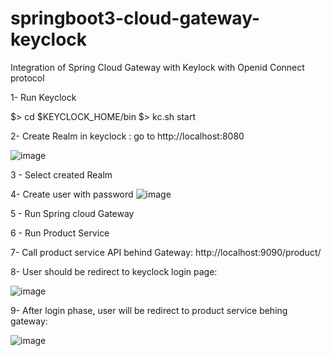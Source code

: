 # springboot3-cloud-gateway-keyclock
Integration of Spring Cloud Gateway with Keylock with Openid Connect protocol


1- Run Keyclock

$> cd $KEYCLOCK_HOME/bin
$> kc.sh start


2- Create Realm in keyclock : go to http://localhost:8080

![image](https://user-images.githubusercontent.com/1805479/224290082-9e5fcfb4-5748-4a49-b06e-afd7b62b3615.png)

3 - Select created Realm


4- Create user with password
![image](https://user-images.githubusercontent.com/1805479/224290575-192e43bc-07ab-4f0a-b656-6d057b4a2567.png)

5 - Run Spring cloud Gateway

6 - Run Product Service

7- Call product service API behind Gateway: http://localhost:9090/product/

8- User should be redirect to keyclock login page: 

![image](https://user-images.githubusercontent.com/1805479/224292736-2aa881dc-a4fc-4d8f-a689-8dfdcb49aeaf.png)

9- After login phase, user will be redirect to product service behing gateway:

![image](https://user-images.githubusercontent.com/1805479/224292985-e5fa1556-e8a8-45f4-b716-9210c57a7cd4.png)



